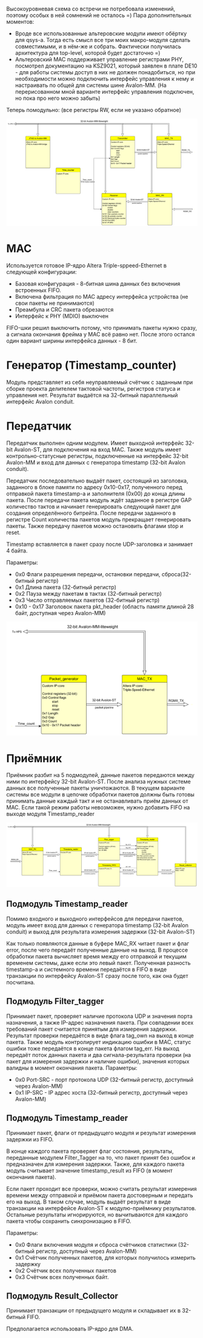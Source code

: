 Высокоуровневая схема со встречи не потребовала изменений, поэтому особых в ней сомнений не осталось =)
Пара дополнительных моментов:
* Вроде все использованные альтеровские модули имеют обёртку для qsys-а. Тогда есть смысл все три моих макро-модуля сделать совместимыми, и в нём-же и собрать. Фактически получилась архитектура для top-level, которой будет достаточно =)
* Альтеровский MAC поддерживает управление регистрами PHY, посмотрел документацию на KSZ9021, который заявлен в плате DE10 - для работы системы доступ в них не должен понадобиться, но при необходимости можно подключить интерфейс управления к нему и настраивать по общей для системы шине Avalon-MM. (На перерисованном мной варианте интерфейс управления подключен, но пока про него можно забыть)


Теперь помодульно: (все регистры RW, если не указано обратное)

![System block diagram](Diagram/All%20system.y-ed.png)




MAC
===
Используется готовое IP-ядро Altera Triple-sppeed-Ethernet в следующей конфигурации:
* Базовая конфигурация - 8-битная шина данных без включения встроенных FIFO.
* Включена фильтрация по MAC адресу интерфейса устройства (не свои пакеты не принимаются)
* Преамбула и CRC пакета обрезаются
* Интерфейс к PHY (MDIO) выключен

FIFO-шки решил выключить потому, что принимать пакеты нужно сразу, а сигнала окончания фрейма у MAC всё равно нет.
После этого остался один вариант ширины интерфейса данных - 8 бит.


Генератор (Timestamp_counter)
=============================
Модуль представляет из себя неуправляемый счётчик с заданным при сборке проекта делителем тактовой частоты, регистров статуса и управления нет. Результат выдаётся на 32-битный параллельный интерфейс Avalon conduit.


Передатчик
==========

Передатчик выполнен одним модулем. Имеет выходной интерфейс 32-bit Avalon-ST, для подключения на вход MAC.
Также модуль имеет контрольно-статусные регистры, подключенные на интерфейс 32-bit Avalon-MM и вход для данных с генератора timestamp (32-bit Avalon conduit).

Передатчик последовательно выдаёт пакет, состоящий из заголовка, заданного в блоке памяти по адресу 0x10-0x17, полученного перед отправкой пакета timestamp-а и заполнителя (0x00) до конца длины пакета.
После передачи пакета модуль ждёт заданное в регистре GAP количество тактов и начинает генерировать следующий пакет для создания определённого битрейта.
После передачи заданного в регистре Count количества пакетов модуль прекращает генерировать пакеты. Также передачу пакетов можно остановить флагами stop и reset.

Timestamp вставляется в пакет сразу после UDP-заголовка и занимает 4 байта.

Параметры:
* 0x0  Флаги разрешения передачи, остановки передачи, сброса(32-битный регистр)
* 0x1  Длина пакета (32-битный регистр)
* 0x2  Пауза между пакетам в тактах (32-битный регистр)
* 0x3  Число отправляемых пакетов (32-битный регистр)
* 0x10 - 0x17  Заголовок пакета pkt_header (область памяти длиной 28 байт, доступная через Avalon-MM)

![Transmitter block diagram](Diagram/Transmitter.y-ed.png)



Приёмник
========

Приёмник разбит на 5 подмодулей, данные пакетов передаются между ними по интерфейсу 32-bit Avalon-ST. После анализа нужных системе данных все полученные пакеты уничтожаются.
В текущем варианте системы все модули в цепочке обработки пакетов должны быть готовы принимать данные каждый такт и не останавливать приём данных от MAC. Если такой режим работы невозможен, нужно добавить FIFO на выходе модуля Timestamp_reader

![Receiver block diagram](Diagram/Receiver.y-ed.png)


Подмодуль Timestamp_reader
--------------------------
Помимо входного и выходного интерфейсов для передачи пакетов, модуль имеет вход для данных с генератора timestamp (32-bit Avalon conduit) и выход для результата измерения задержки (32-bit Avalon-ST)

Как только появляются данные в буфере MAC_RX читает пакет и флаг error, после чего передаёт полученные данные на выход.
В процессе обработки пакета вычисляет время между его отправкой и текущим временем системы, даже если это левый пакет. Полученная разность timestamp-а и системного времени передаётся в FIFO в виде транзакции по интерфейсу Avalon-ST сразу после того, как она будет посчитана.


Подмодуль Filter_tagger
-----------------------

Принимает пакет, проверяет наличие протокола UDP и значения порта назначения, а также IP-адрес назначения пакета. При совпадении всех требований пакет считается принятым для измерения задержки. Результат проверки передаётся в виде флага tag_own на выход в конце пакета.
Также модуль контролирует индикацию ошибки в MAC, статус ошибки тоже передаётся в конце пакета флагом tag_err.
На выход передаёт поток данных пакета и два сигнала-результата проверки (на пакет для измерения задержки и наличие ошибки), значения которых валидны в момент окончания пакета.
Параметры:
* 0x0  Port-SRC - порт протокола UDP (32-битный регистр, доступный через Avalon-MM)
* 0x1  IP-SRC - IP адрес хоста (32-битный регистр, доступный через Avalon-MM)


Подмодуль Timestamp_reader
--------------------

Принимает пакет, флаги от предыдущего модуля и результат измерения задержки из FIFO.

В конце каждого пакета проверяет флаг состояния, результаты, переданные модулем Filter_Tagger на то, что пакет принят без ошибок и предназначен для измерения задержки. Также, для каждого пакета модуль считывает значение timestamp_result из FIFO (в момент окончания пакета).

Если пакет проходит все проверки, можно считать результат измерения времени между отправкой и приёмом пакета достоверным и передать его на выход. В таком случае, модуль выдаёт результат в виде транзакции на интерфейсе Avalon-ST к модулю-приёмнику результатов. Остальные результаты игнорируются, но вычитываются для каждого пакета чтобы сохранить синхронизацию в FIFO.

Параметры:
* 0x0  Флаги включения модуля и сброса счётчиков статистики (32-битный регистр, доступный через Avalon-MM)
* 0x1  Счётчик полученных пакетов, для которых получилось измерить задержку
* 0x2  Счётчик всех полученных пакетов
* 0x3  Счётчик всех полученных байт.


Подмодуль Result_Collector
--------------------------

Принимает транзакции от предыдущего модуля и складывает их в 32-битный FIFO.

Предполагается использовать IP-ядро для DMA.